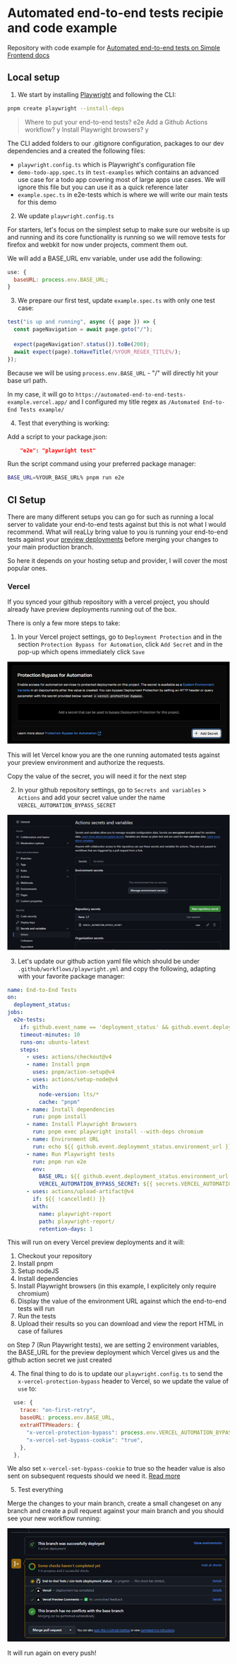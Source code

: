 # Automated end-to-end tests recipie and code example

Repository with code example for [Automated end-to-end tests on Simple Frontend docs](https://www.simplefrontend.dev/docs/ci/automated-end-to-end-tests/)

## Local setup

1. We start by installing [Playwright](https://playwright.dev/docs/intro) and following the CLI:

```bash
pnpm create playwright --install-deps
```

> Where to put your end-to-end tests? e2e
> Add a Github Actions workflow? y
> Install Playwright browsers? y

The CLI added folders to our .gitignore configuration, packages to our dev dependencies and a created the following files:

- `playwright.config.ts` which is Playwright's configuration file
- `demo-todo-app.spec.ts` in `test-examples` which contains an advanced use case for a todo app covering most of large apps use cases. We will ignore this file but you can use it as a quick reference later
- `example.spec.ts` in e2e-tests which is where we will write our main tests for this demo

2. We update `playwright.config.ts`

For starters, let's focus on the simplest setup to make sure our website is up and running and its core functionality is running so we will remove tests for firefox and webkit for now under projects, comment them out.

We will add a BASE_URL env variable, under use add the following:

```javascript
use: {
  baseURL: process.env.BASE_URL;
}
```

3. We prepare our first test, update `example.spec.ts` with only one test case:

```javascript
test("is up and running", async ({ page }) => {
  const pageNavigation = await page.goto("/");

  expect(pageNavigation?.status()).toBe(200);
  await expect(page).toHaveTitle(/%YOUR_REGEX_TITLE%/);
});
```

Because we will be using `process.env.BASE_URL` - "/" will directly hit your base url path.

In my case, it will go to `https://automated-end-to-end-tests-example.vercel.app/` and I configured my title regex as `/Automated End-to-End Tests example/`

4. Test that everything is working:

Add a script to your package.json:

```json
    "e2e": "playwright test"
```

Run the script command using your preferred package manager:

```bash
BASE_URL=%YOUR_BASE_URL% pnpm run e2e
```

## CI Setup

There are many different setups you can go for such as running a local server to validate your end-to-end tests against but this is not what I would recommend. What will reaLLy bring value to you is running your end-to-end tests against your [preview deployments](https://www.simplefrontend.dev/docs/ci/preview-deployments/) before merging your changes to your main production branch.

So here it depends on your hosting setup and provider, I will cover the most popular ones.

### Vercel

If you synced your github repository with a vercel project, you should already have preview deployments running out of the box.

There is only a few more steps to take:

1. In your Vercel project settings, go to `Deployment Protection` and in the section `Protection Bypass for Automation`, click `Add Secret` and in the pop-up which opens immediately click `Save`

![vercel protection bypass for automation](./images/vercel-protection-bypass-for-automation.png)

This will let Vercel know you are the one running automated tests against your preview environment and authorize the requests.

Copy the value of the secret, you will need it for the next step

2. In your github repository settings, go to `Secrets and variables` > `Actions` and add your secret value under the name `VERCEL_AUTOMATION_BYPASS_SECRET`

![github repository secret](./images/github-secret.png)

3. Let's update our github action yaml file which should be under `.github/workflows/playwright.yml` and copy the following, adapting with your favorite package manager:

```yaml
name: End-to-End Tests
on:
  deployment_status:
jobs:
  e2e-tests:
    if: github.event_name == 'deployment_status' && github.event.deployment_status.state == 'success' && github.event.deployment.environment == 'Preview'
    timeout-minutes: 10
    runs-on: ubuntu-latest
    steps:
      - uses: actions/checkout@v4
      - name: Install pnpm
        uses: pnpm/action-setup@v4
      - uses: actions/setup-node@v4
        with:
          node-version: lts/*
          cache: "pnpm"
      - name: Install dependencies
        run: pnpm install
      - name: Install Playwright Browsers
        run: pnpm exec playwright install --with-deps chromium
      - name: Environment URL
        run: echo ${{ github.event.deployment_status.environment_url }}
      - name: Run Playwright tests
        run: pnpm run e2e
        env:
          BASE_URL: ${{ github.event.deployment_status.environment_url }}
          VERCEL_AUTOMATION_BYPASS_SECRET: ${{ secrets.VERCEL_AUTOMATION_BYPASS_SECRET }}
      - uses: actions/upload-artifact@v4
        if: ${{ !cancelled() }}
        with:
          name: playwright-report
          path: playwright-report/
          retention-days: 1
```

This will run on every Vercel preview deployments and it will:

1. Checkout your repository
2. Install pnpm
3. Setup nodeJS
4. Install dependencies
5. Install Playwright browsers (in this example, I explicitely only require chromium)
6. Display the value of the environment URL against which the end-to-end tests will run
7. Run the tests
8. Upload their results so you can download and view the report HTML in case of failures

on Step 7 (Run Playwright tests), we are setting 2 environment variables, the BASE_URL for the preview deployment which Vercel gives us and the github action secret we just created

4. The final thing to do is to update our `playwright.config.ts` to send the `x-vercel-protection-bypass` header to Vercel, so we update the value of `use` to:

```javascript
  use: {
    trace: "on-first-retry",
    baseURL: process.env.BASE_URL,
    extraHTTPHeaders: {
      "x-vercel-protection-bypass": process.env.VERCEL_AUTOMATION_BYPASS_SECRET!,
      "x-vercel-set-bypass-cookie": "true",
    },
  },
```

We also set `x-vercel-set-bypass-cookie` to true so the header value is also sent on subsequent requests should we need it. [Read more](https://vercel.com/docs/security/deployment-protection/methods-to-bypass-deployment-protection/protection-bypass-automation)

5. Test everything

Merge the changes to your main branch, create a small changeset on any branch and create a pull request against your main branch and you should see your new workflow running:

![Github end-to-end tests workflow](./images/github-workflow.png)

It will run again on every push!

